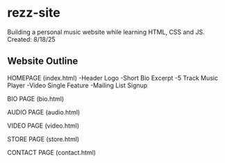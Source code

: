# rezz-site
Building a personal music website while learning HTML, CSS and JS.
Created: 8/18/25

Website Outline
---------------
HOMEPAGE (index.html)
-Header Logo
-Short Bio Excerpt
-5 Track Music Player
-Video Single Feature
-Mailing List Signup

BIO PAGE (bio.html)

AUDIO PAGE (audio.html)

VIDEO PAGE (video.html)

STORE PAGE (store.html)

CONTACT PAGE (contact.html)
